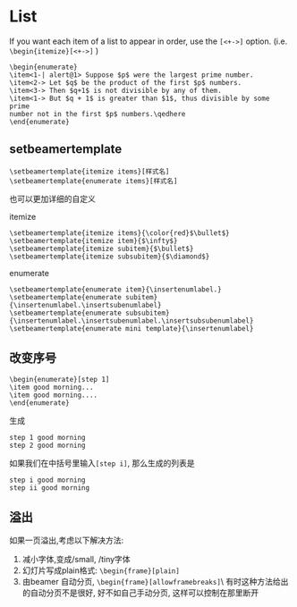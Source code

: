 # List
If you want each item of a list to appear in order, use the `[<+->]` option. (i.e. `\begin{itemize}[<+->]` )

	\begin{enumerate}
	\item<1-| alert@1> Suppose $p$ were the largest prime number.
	\item<2-> Let $q$ be the product of the first $p$ numbers.
	\item<3-> Then $q+1$ is not divisible by any of them.
	\item<1-> But $q + 1$ is greater than $1$, thus divisible by some prime
	number not in the first $p$ numbers.\qedhere
	\end{enumerate}

## setbeamertemplate

	\setbeamertemplate{itemize items}[样式名]
	\setbeamertemplate{enumerate items}[样式名]

也可以更加详细的自定义

itemize

	\setbeamertemplate{itemize items}{\color{red}$\bullet$} 
	\setbeamertemplate{itemize item}{$\infty$}
	\setbeamertemplate{itemize subitem}{$\bullet$}
	\setbeamertemplate{itemize subsubitem}{$\diamond$}

enumerate

	\setbeamertemplate{enumerate item}{\insertenumlabel.}
	\setbeamertemplate{enumerate subitem}{\insertenumlabel.\insertsubenumlabel}
	\setbeamertemplate{enumerate subsubitem}{\insertenumlabel.\insertsubenumlabel.\insertsubsubenumlabel}
	\setbeamertemplate{enumerate mini template}{\insertenumlabel}

## 改变序号

	\begin{enumerate}[step 1]
	\item good morning...
	\item good morning....
	\end{enumerate}
生成

	step 1 good morning
	step 2 good morning

如果我们在中括号里输入`[step i]`, 那么生成的列表是

	step i good morning
	step ii good morning

## 溢出
如果一页溢出,考虑以下解决方法:

1. 减小字体,变成/small, /tiny字体 
2. 幻灯片写成plain格式: `\begin{frame}[plain]`
3.  由beamer 自动分页, `\begin{frame}[allowframebreaks]`\\
有时这种方法给出的自动分页不是很好, 好不如自己手动分页, 这样可以控制在那里断开

